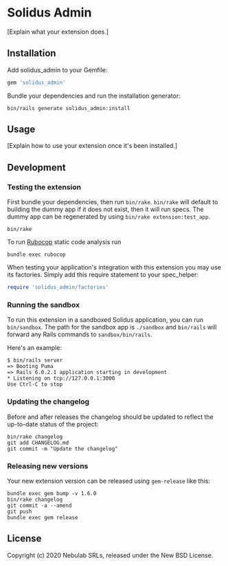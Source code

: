 # Solidus Admin

<!-- Replace REPO_ORG and uncomment the following to show badges for CI and coverage. -->

<!--
[![CircleCI](https://circleci.com/gh/REPO_ORG/solidus_admin.svg?style=shield)](https://circleci.com/gh/REPO_ORG/solidus_admin)
[![codecov](https://codecov.io/gh/REPO_ORG/solidus_admin/branch/master/graph/badge.svg)](https://codecov.io/gh/REPO_ORG/solidus_admin)
-->

[Explain what your extension does.]

## Installation

Add solidus_admin to your Gemfile:

```ruby
gem 'solidus_admin'
```

Bundle your dependencies and run the installation generator:

```shell
bin/rails generate solidus_admin:install
```

## Usage

[Explain how to use your extension once it's been installed.]

## Development

### Testing the extension

First bundle your dependencies, then run `bin/rake`. `bin/rake` will default to building the dummy
app if it does not exist, then it will run specs. The dummy app can be regenerated by using
`bin/rake extension:test_app`.

```shell
bin/rake
```

To run [Rubocop](https://github.com/bbatsov/rubocop) static code analysis run

```shell
bundle exec rubocop
```

When testing your application's integration with this extension you may use its factories.
Simply add this require statement to your spec_helper:

```ruby
require 'solidus_admin/factories'
```

### Running the sandbox

To run this extension in a sandboxed Solidus application, you can run `bin/sandbox`. The path for
the sandbox app is `./sandbox` and `bin/rails` will forward any Rails commands to
`sandbox/bin/rails`.

Here's an example:

```
$ bin/rails server
=> Booting Puma
=> Rails 6.0.2.1 application starting in development
* Listening on tcp://127.0.0.1:3000
Use Ctrl-C to stop
```

### Updating the changelog

Before and after releases the changelog should be updated to reflect the up-to-date status of
the project:

```shell
bin/rake changelog
git add CHANGELOG.md
git commit -m "Update the changelog"
```

### Releasing new versions

Your new extension version can be released using `gem-release` like this:

```shell
bundle exec gem bump -v 1.6.0
bin/rake changelog
git commit -a --amend
git push
bundle exec gem release
```

## License

Copyright (c) 2020 Nebulab SRLs, released under the New BSD License.
